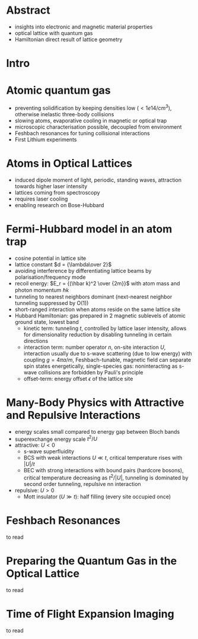 # Abstract

- insights into electronic and magnetic material properties
- optical lattice with quantum gas
- Hamiltonian direct result of lattice geometry

# Intro


# Atomic quantum gas
- preventing solidification by keeping densities low ($<1e14/cm^3$), otherwise inelastic three-body collisions
- slowing atoms, evaporative cooling in magnetic or optical trap
- microscopic characterisation possible, decoupled from environment
- Feshbach resonances for tuning collisional interactions
- First Lithium experiments


# Atoms in Optical Lattices
- induced dipole moment of light, periodic, standing waves, attraction towards higher laser intensity
- lattices coming from spectroscopy
- requires laser cooling
- enabling research on Bose-Hubbard 


# Fermi-Hubbard model in an atom trap
- cosine potential in lattice site
- lattice constant $d = {\lambda\over 2}$
- avoiding interference by differentiating lattice beams by polarisation/frequency mode
- recoil energy: $E_r = {(\hbar k)^2 \over {2m}}$ with atom mass and photon momentum $\hbar k$
- tunneling to nearest neighbors dominant (next-nearest neighbor tunneling suppressed by O(1))
- short-ranged interaction when atoms reside on the same lattice site
- Hubbard Hamiltonian: gas prepared in 2 magnetic sublevels of atomic ground state, lowest band
    - kinetic term: tunneling $t$, controlled by lattice laser intensity, allows for dimensionality reduction by disabling tunneling in certain directions
    - interaction term: number operator $n$, on-site interaction $U$, interaction usually due to s-wave scattering (due to low energy) with coupling $g = 4\pi a/m$, Feshbach-tunable,  magnetic field can separate spin states energetically, single-species gas: noninteracting as s-wave collisions are forbidden by Pauli's principle
    - offset-term: energy offset $\epsilon$ of the lattice site


# Many-Body Physics with Attractive and Repulsive Interactions
- energy scales small compared to energy gap between Bloch bands
- superexchange energy scale $t^2/U$
- attractive: $U < 0$
    - s-wave superfluidity
    - BCS with weak interactions $U \ll t$, critical temperature rises with $|U|/t$
    - BEC with strong interactions with bound pairs (hardcore bosons), critical temperature decreasing as $t^2/|U|$, tunneling is dominated by second order tunneling, repulsive nn interaction
- repulsive: $U > 0$
    - Mott insulator ($U \gg t$): half filling (every site occupied once)


# Feshbach Resonances
to read


# Preparing the Quantum Gas in the Optical Lattice
to read


# Time of Flight Expansion Imaging
to read